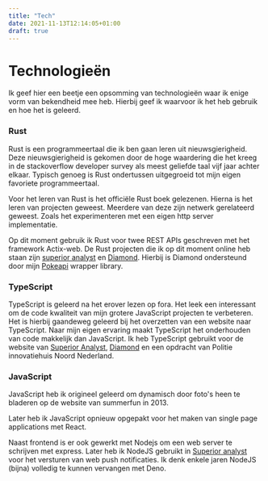 ```yaml
---
title: "Tech"
date: 2021-11-13T12:14:05+01:00
draft: true
---
```


# Technologieën
        
Ik geef hier een beetje een opsomming van technologieën waar ik enige vorm van bekendheid mee heb.
Hierbij geef ik waarvoor ik het heb gebruik en hoe het is geleerd.
            
### Rust
Rust is een programmeertaal die ik ben gaan leren uit nieuwsgierigheid.
Deze nieuwsgierigheid is gekomen door de hoge waardering die het kreeg in de stackoverflow developer survey als meest geliefde taal vijf jaar achter elkaar.
Typisch genoeg is Rust ondertussen uitgegroeid tot mijn eigen favoriete programmeertaal.

Voor het leren van Rust is het officiële Rust boek gelezenen. Hierna is het leren van projecten geweest.
Meerdere van deze zijn netwerk gerelateerd geweest. Zoals het experimenteren met een eigen http server implementatie.

Op dit moment gebruik ik Rust voor twee REST APIs geschreven met het framework Actix-web.
De Rust projecten die ik op dit moment online heb staan zijn [superior analyst](/projects/superior-analyst/) en [Diamond](/projects/diamond/).
Hierbij is Diamond ondersteund door mijn [Pokeapi](/projects/pokeapi/) wrapper library.

### TypeScript
TypeScript is geleerd na het erover lezen op fora.
Het leek een interessant om de code kwaliteit van mijn grotere JavaScript projecten te verbeteren.
Het is hierbij gaandeweg geleerd bij het overzetten van een website naar TypeScript.
Naar mijn eigen ervaring maakt TypeScript het onderhouden van code makkelijk dan JavaScript.
Ik heb TypeScript gebruikt voor de website van [Superior Analyst](/projects/superior-analyst/), [Diamond](/projects/diamond/) en een opdracht van Politie innovatiehuis Noord Nederland.

### JavaScript
JavaScript heb ik origineel geleerd om dynamisch door foto's heen te bladeren op de website van summerfun in 2013.

Later heb ik JavaScript opnieuw opgepakt voor het maken van single page applications met React.

Naast frontend is er ook gewerkt met Nodejs om een web server te schrijven met express.
Later heb ik NodeJS gebruikt in [Superior analyst](/projects/superior-analyst/) voor het versturen van web push notificaties.
Ik denk enkele jaren NodeJS (bijna) volledig te kunnen vervangen met Deno.